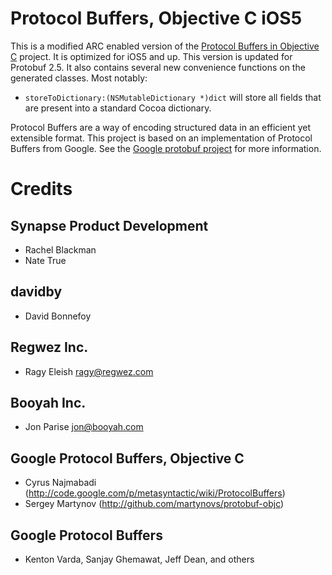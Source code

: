 # Protocol Buffers, Objective C iOS5

This is a modified ARC enabled version of the [Protocol Buffers in Objective C][protobuf-objc] project. 
It is optimized for iOS5 and up. This version is updated for Protobuf 2.5.  It also contains several
new convenience functions on the generated classes.  Most notably:

- `storeToDictionary:(NSMutableDictionary *)dict` will store all fields that are present into a standard Cocoa dictionary.

Protocol Buffers are a way of encoding structured data in an efficient yet extensible format.
This project is based on an implementation of Protocol Buffers from Google.  See the
[Google protobuf project][g-protobuf] for more information.

[g-protobuf]: http://code.google.com/p/protobuf/
[protobuf-objc]: https://github.com/booyah/protobuf-objc

# Credits

Synapse Product Development
-------------------------------------------------------------------------------
- Rachel Blackman
- Nate True

davidby
-------------------------------------------------------------------------------
- David Bonnefoy

Regwez Inc.
-------------------------------------------------------------------------------
- Ragy Eleish <ragy@regwez.com>

Booyah Inc.
-------------------------------------------------------------------------------
- Jon Parise <jon@booyah.com>


Google Protocol Buffers, Objective C
-------------------------------------------------------------------------------
- Cyrus Najmabadi  (http://code.google.com/p/metasyntactic/wiki/ProtocolBuffers)
- Sergey Martynov  (http://github.com/martynovs/protobuf-objc)


Google Protocol Buffers
-------------------------------------------------------------------------------
- Kenton Varda, Sanjay Ghemawat, Jeff Dean, and others
